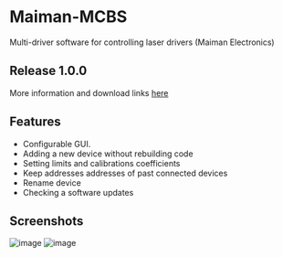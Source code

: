 # Maiman-MCBS
Multi-driver software for controlling laser drivers (Maiman Electronics)

## Release 1.0.0
More information and download links [here](https://github.com/IlyaZh/Maiman-MCBS/releases/tag/v1.0.0)

## Features
- Configurable GUI.
- Adding a new device without rebuilding code
- Setting limits and calibrations coefficients
- Keep addresses addresses of past connected devices
- Rename device
- Checking a software updates

## Screenshots
![image](https://user-images.githubusercontent.com/1976218/184551933-ecf9f3a1-3c7c-44f3-aae2-24a0edeedbc5.png)
![image](https://user-images.githubusercontent.com/1976218/184551935-24b90c2c-0d32-428f-88cf-677c5c75d0ed.png)
